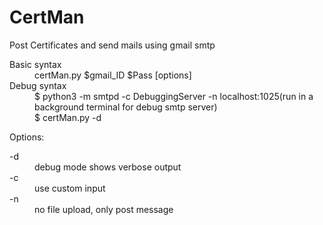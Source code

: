 # CertMan
Post Certificates and send mails using gmail smtp
<dl>
  <dt>Basic syntax</dt>
  <dd>certMan.py $gmail_ID $Pass [options]</dd>
  <dt>Debug syntax</dt>
    <dd>
      $ python3 -m smtpd -c DebuggingServer -n localhost:1025(run in a background terminal for debug smtp server)<br>
      $ certMan.py -d
    </dd>
 </dl>
    Options:
 <dl>
  <dt>-d</dt>
   <dd> debug mode shows verbose output</dd>
   <dt>-c</dt>
   <dd> use custom input</dd>
   <dt>-n</dt>
   <dd> no file upload, only post message</dd>
   
 </dl>
  

